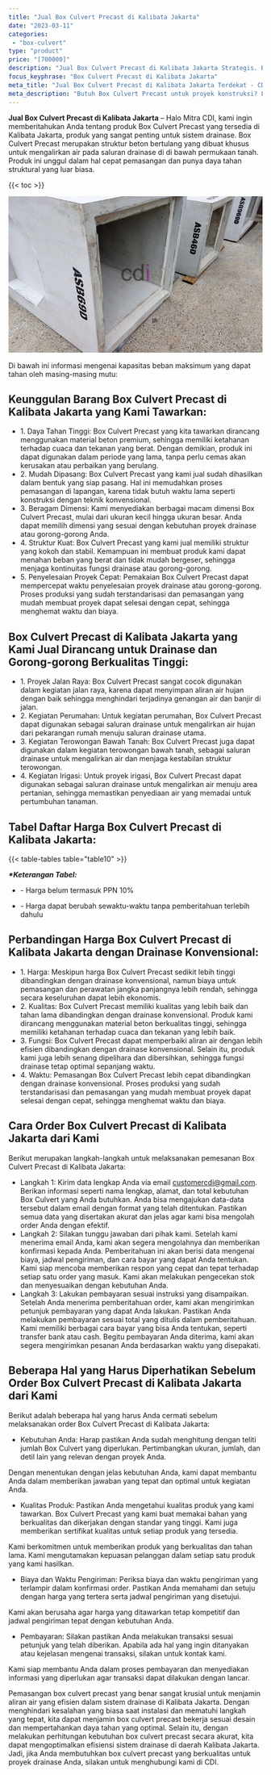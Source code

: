```yaml
---
title: "Jual Box Culvert Precast di Kalibata Jakarta"
date: "2023-03-11"
categories:
 - "box-culvert"
type: "product"
price: "[700000]"
description: "Jual Box Culvert Precast di Kalibata Jakarta Strategis. Box Culvert Precast profesional untuk kebutuhan konstruksi dengan performa superior. Segera dapatkan informasi detail."
focus_keyphrase: "Box Culvert Precast di Kalibata Jakarta"
meta_title: "Jual Box Culvert Precast di Kalibata Jakarta Terdekat - CDI"
meta_description: "Butuh Box Culvert Precast untuk proyek konstruksi? Layanan profesional kami siap membantu dengan kualitas premium. Segera hubungi kami."
---
```


**Jual Box Culvert Precast di Kalibata Jakarta** – Halo Mitra CDI, kami ingin memberitahukan Anda tentang produk Box Culvert Precast yang tersedia di Kalibata Jakarta, produk yang sangat penting untuk sistem drainase. Box Culvert Precast merupakan struktur beton bertulang yang dibuat khusus untuk mengalirkan air pada saluran drainase di di bawah permukaan tanah. Produk ini unggul dalam hal cepat pemasangan dan punya daya tahan struktural yang luar biasa.

{{< toc >}}

![Jual Box Culvert Precast di Kalibata Jakarta](/images/box-culvert/box-culvert-24.jpg)

Di bawah ini informasi mengenai kapasitas beban maksimum yang dapat tahan oleh masing-masing mutu: 

## Keunggulan Barang Box Culvert Precast di Kalibata Jakarta yang Kami Tawarkan:

*   1\. Daya Tahan Tinggi: Box Culvert Precast yang kita tawarkan dirancang menggunakan material beton premium, sehingga memiliki ketahanan terhadap cuaca dan tekanan yang berat. Dengan demikian, produk ini dapat digunakan dalam periode yang lama, tanpa perlu cemas akan kerusakan atau perbaikan yang berulang.
*   2\. Mudah Dipasang: Box Culvert Precast yang kami jual sudah dihasilkan dalam bentuk yang siap pasang. Hal ini memudahkan proses pemasangan di lapangan, karena tidak butuh waktu lama seperti konstruksi dengan teknik konvensional.
*   3\. Beragam Dimensi: Kami menyediakan berbagai macam dimensi Box Culvert Precast, mulai dari ukuran kecil hingga ukuran besar. Anda dapat memilih dimensi yang sesuai dengan kebutuhan proyek drainase atau gorong-gorong Anda.
*   4\. Struktur Kuat: Box Culvert Precast yang kami jual memiliki struktur yang kokoh dan stabil. Kemampuan ini membuat produk kami dapat menahan beban yang berat dan tidak mudah bergeser, sehingga menjaga kontinuitas fungsi drainase atau gorong-gorong.
*   5\. Penyelesaian Proyek Cepat: Pemakaian Box Culvert Precast dapat mempercepat waktu penyelesaian proyek drainase atau gorong-gorong. Proses produksi yang sudah terstandarisasi dan pemasangan yang mudah membuat proyek dapat selesai dengan cepat, sehingga menghemat waktu dan biaya.

## Box Culvert Precast di Kalibata Jakarta yang Kami Jual Dirancang untuk Drainase dan Gorong-gorong Berkualitas Tinggi:

*   1\. Proyek Jalan Raya: Box Culvert Precast sangat cocok digunakan dalam kegiatan jalan raya, karena dapat menyimpan aliran air hujan dengan baik sehingga menghindari terjadinya genangan air dan banjir di jalan.
*   2\. Kegiatan Perumahan: Untuk kegiatan perumahan, Box Culvert Precast dapat digunakan sebagai saluran drainase untuk mengalirkan air hujan dari pekarangan rumah menuju saluran drainase utama.
*   3\. Kegiatan Terowongan Bawah Tanah: Box Culvert Precast juga dapat digunakan dalam kegiatan terowongan bawah tanah, sebagai saluran drainase untuk mengalirkan air dan menjaga kestabilan struktur terowongan.
*   4\. Kegiatan Irigasi: Untuk proyek irigasi, Box Culvert Precast dapat digunakan sebagai saluran drainase untuk mengalirkan air menuju area pertanian, sehingga memastikan penyediaan air yang memadai untuk pertumbuhan tanaman.

## Tabel Daftar Harga Box Culvert Precast di Kalibata Jakarta:

{{< table-tables table="table10" >}}

**_\*Keterangan Tabel:_**

*   \- Harga belum termasuk PPN 10%

*   \- Harga dapat berubah sewaktu-waktu tanpa pemberitahuan terlebih dahulu

## Perbandingan Harga Box Culvert Precast di Kalibata Jakarta dengan Drainase Konvensional:

*   1\. Harga: Meskipun harga Box Culvert Precast sedikit lebih tinggi dibandingkan dengan drainase konvensional, namun biaya untuk pemasangan dan perawatan jangka panjangnya lebih rendah, sehingga secara keseluruhan dapat lebih ekonomis.
*   2\. Kualitas: Box Culvert Precast memiliki kualitas yang lebih baik dan tahan lama dibandingkan dengan drainase konvensional. Produk kami dirancang menggunakan material beton berkualitas tinggi, sehingga memiliki ketahanan terhadap cuaca dan tekanan yang lebih baik.
*   3\. Fungsi: Box Culvert Precast dapat memperbaiki aliran air dengan lebih efisien dibandingkan dengan drainase konvensional. Selain itu, produk kami juga lebih senang dipelihara dan dibersihkan, sehingga fungsi drainase tetap optimal sepanjang waktu.
*   4\. Waktu: Pemasangan Box Culvert Precast lebih cepat dibandingkan dengan drainase konvensional. Proses produksi yang sudah terstandarisasi dan pemasangan yang mudah membuat proyek dapat selesai dengan cepat, sehingga menghemat waktu dan biaya.

## Cara Order Box Culvert Precast di Kalibata Jakarta dari Kami

Berikut merupakan langkah-langkah untuk melaksanakan pemesanan Box Culvert Precast di Kalibata Jakarta:

*   Langkah 1: Kirim data lengkap Anda via email customercdi@gmail.com. Berikan informasi seperti nama lengkap, alamat, dan total kebutuhan Box Culvert yang Anda butuhkan.
Anda bisa mengajukan data-data tersebut dalam email dengan format yang telah ditentukan. Pastikan semua data yang disertakan akurat dan jelas agar kami bisa mengolah order Anda dengan efektif.
*   Langkah 2: Silakan tunggu jawaban dari pihak kami. Setelah kami menerima email Anda, kami akan segera mengolahnya dan memberikan konfirmasi kepada Anda. Pemberitahuan ini akan berisi data mengenai biaya, jadwal pengiriman, dan cara bayar yang dapat Anda tentukan.
Kami siap mencoba memberikan respon yang cepat dan tepat terhadap setiap satu order yang masuk. Kami akan melakukan pengecekan stok dan menyesuaikan dengan kebutuhan Anda.
*   Langkah 3: Lakukan pembayaran sesuai instruksi yang disampaikan. Setelah Anda menerima pemberitahuan order, kami akan mengirimkan petunjuk pembayaran yang dapat Anda lakukan. Pastikan Anda melakukan pembayaran sesuai total yang ditulis dalam pemberitahuan.
Kami memiliki berbagai cara bayar yang bisa Anda tentukan, seperti transfer bank atau cash. Begitu pembayaran Anda diterima, kami akan segera mengirimkan pesanan Anda berdasarkan waktu yang disepakati.

## Beberapa Hal yang Harus Diperhatikan Sebelum Order Box Culvert Precast di Kalibata Jakarta dari Kami

Berikut adalah beberapa hal yang harus Anda cermati sebelum melaksanakan order Box Culvert Precast di Kalibata Jakarta:

*   Kebutuhan Anda: Harap pastikan Anda sudah menghitung dengan teliti jumlah Box Culvert yang diperlukan. Pertimbangkan ukuran, jumlah, dan detil lain yang relevan dengan proyek Anda.

Dengan menentukan dengan jelas kebutuhan Anda, kami dapat membantu Anda dalam memberikan jawaban yang tepat dan optimal untuk kegiatan Anda.
*   Kualitas Produk: Pastikan Anda mengetahui kualitas produk yang kami tawarkan. Box Culvert Precast yang kami buat memakai bahan yang berkualitas dan dikerjakan dengan standar yang tinggi. Kami juga memberikan sertifikat kualitas untuk setiap produk yang tersedia.

Kami berkomitmen untuk memberikan produk yang berkualitas dan tahan lama. Kami mengutamakan kepuasan pelanggan dalam setiap satu produk yang kami hasilkan.
*   Biaya dan Waktu Pengiriman: Periksa biaya dan waktu pengiriman yang terlampir dalam konfirmasi order. Pastikan Anda memahami dan setuju dengan harga yang tertera serta jadwal pengiriman yang disetujui.

Kami akan berusaha agar harga yang ditawarkan tetap kompetitif dan jadwal pengiriman tepat dengan kebutuhan Anda.
*   Pembayaran: Silakan pastikan Anda melakukan transaksi sesuai petunjuk yang telah diberikan. Apabila ada hal yang ingin ditanyakan atau kejelasan mengenai transaksi, silakan untuk kontak kami.

Kami siap membantu Anda dalam proses pembayaran dan menyediakan informasi yang diperlukan agar transaksi dapat dilakukan dengan lancar.

Pemasangan box culvert precast yang benar sangat krusial untuk menjamin aliran air yang efisien dalam sistem drainase di Kalibata Jakarta. Dengan menghindari kesalahan yang biasa saat instalasi dan mematuhi langkah yang tepat, kita dapat menjamin box culvert precast bekerja sesuai desain dan mempertahankan daya tahan yang optimal. Selain itu, dengan melakukan perhitungan kebutuhan box culvert precast secara akurat, kita dapat mengoptimalkan efisiensi sistem drainase di daerah Kalibata Jakarta. Jadi, jika Anda membutuhkan box culvert precast yang berkualitas untuk proyek drainase Anda, silakan untuk menghubungi kami di CDI.